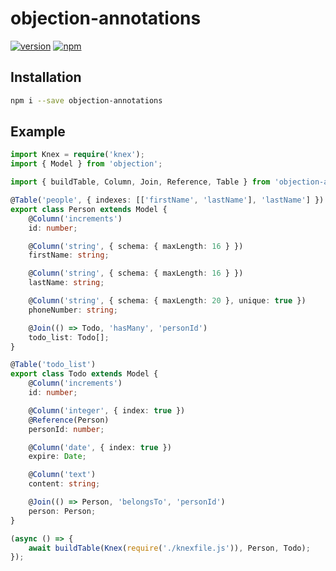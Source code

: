 # objection-annotations

[![version](https://img.shields.io/npm/v/objection-annotations.svg?style=flat)](https://www.npmjs.com/package/objection-annotations) [![npm](https://img.shields.io/npm/l/objection-annotations.svg)](https://opensource.org/licenses/MIT)

## Installation

```bash
npm i --save objection-annotations
```

## Example

```ts
import Knex = require('knex');
import { Model } from 'objection';

import { buildTable, Column, Join, Reference, Table } from 'objection-annotations';

@Table('people', { indexes: [['firstName', 'lastName'], 'lastName'] })
export class Person extends Model {
    @Column('increments')
    id: number;

    @Column('string', { schema: { maxLength: 16 } })
    firstName: string;

    @Column('string', { schema: { maxLength: 16 } })
    lastName: string;

    @Column('string', { schema: { maxLength: 20 }, unique: true })
    phoneNumber: string;

    @Join(() => Todo, 'hasMany', 'personId')
    todo_list: Todo[];
}

@Table('todo_list')
export class Todo extends Model {
    @Column('increments')
    id: number;

    @Column('integer', { index: true })
    @Reference(Person)
    personId: number;

    @Column('date', { index: true })
    expire: Date;

    @Column('text')
    content: string;

    @Join(() => Person, 'belongsTo', 'personId')
    person: Person;
}

(async () => {
    await buildTable(Knex(require('./knexfile.js')), Person, Todo);
});
```
